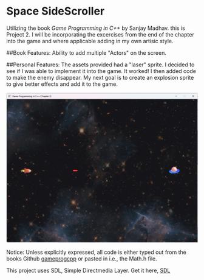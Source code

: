 
# Space SideScroller

Utilizing the book *Game Programming in C++* by Sanjay Madhav. this is Project 2. I will be incorporating the excercises from the end of the chapter into the game and where applicable adding in my own artisic style. 

##Book Features:
Ability to add multiple "Actors" on the screen.

##Personal Features:
The assets provided had a "laser" sprite. I decided to see if I was able to implement it into the game. It worked! I then added code to make the enemy disappear. My next goal is to create an explosion sprite to give better effects and add it to the game. 

![Laser Shot](SideScroller/Assets/Screenshot.png)

Notice: Unless explicitly expressed, all code is either typed out from the books Github [gameprogcpp](https://github.com/gameprogcpp/code) or pasted in i.e., the Math.h file.

This project uses SDL, Simple Directmedia Layer. Get it here, [SDL](https://github.com/libsdl-org/SDL/releases "Simple Directmedia Layer (SDL) is a framework for creating cross-platform games and applications.")
